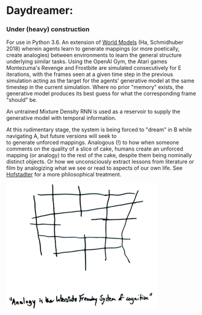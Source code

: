 # Daydreamer: 

### Under (heavy) construction

For use in Python 3.6. An extension of [World Models](https://arxiv.org/pdf/1803.10122.pdf) (Ha, Schmidhuber 2018) wherein
agents learn to generate mappings (or more poetically, create analogies) between environments to learn the general
structure underlying similar tasks. Using the OpenAI Gym, the Atari games Montezuma's Revenge and Frostbite are simulated
consecutively for E iterations, with the frames seen at a given time step in the previous simulation acting as the target for the agents' 
generative model at the same timestep in the current simulation. Where no prior "memory" exists, the generative model produces
its best guess for what the corresponding frame "should" be.

An untrained Mixture Density RNN is used as a reservoir to supply the generative model with temporal information.

At this rudimentary stage, the system is being forced to "dream" in B while navigating A, but future versions will seek to  
to generate unforced mappings. Analogous (!) to how when someone comments on the quality of a slice of cake, humans create 
an unforced mapping (or analogy) to the rest of the cake, despite them being nominally distinct objects. Or how we unconsciously extract 
lessons from literature or film by analogizing what we see or read to aspects of our own life. See [Hofstadter](https://www.amazon.com/Am-Strange-Loop-Douglas-Hofstadter/dp/0465030793) for a more philosophical treatment.

![Alt text](analogy.png)

